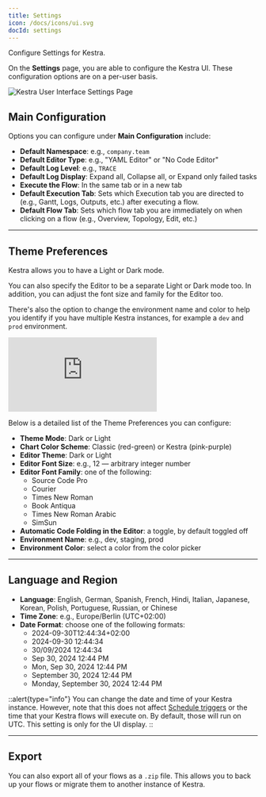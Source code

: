 ```yaml
---
title: Settings
icon: /docs/icons/ui.svg
docId: settings
---
```


Configure Settings for Kestra.

On the **Settings** page, you are able to configure the Kestra UI. These configuration options are on a per-user basis.

![Kestra User Interface Settings Page](/docs/user-interface-guide/13-Settings.png)


## Main Configuration

Options you can configure under **Main Configuration** include:
- **Default Namespace**: e.g., `company.team`
- **Default Editor Type**: e.g., "YAML Editor" or "No Code Editor"
- **Default Log Level**: e.g., `TRACE`
- **Default Log Display**: Expand all, Collapse all, or Expand only failed tasks
- **Execute the Flow**: In the same tab or in a new tab
- **Default Execution Tab**: Sets which Execution tab you are directed to (e.g., Gantt, Logs, Outputs, etc.) after executing a flow.
- **Default Flow Tab**: Sets which flow tab you are immediately on when clicking on a flow (e.g., Overview, Topology, Edit, etc.)

---

## Theme Preferences

Kestra allows you to have a Light or Dark mode.

You can also specify the Editor to be a separate Light or Dark mode too. In addition, you can adjust the font size and family for the Editor too.

There's also the option to change the environment name and color to help you identify if you have multiple Kestra instances, for example a `dev` and `prod` environment.

<div class="video-container">
    <iframe src="https://www.youtube.com/embed/8hXLiVKUr8k?si=EuxnZcfmVQqxVw45" title="YouTube video player" frameborder="0" allow="accelerometer; autoplay; clipboard-write; encrypted-media; gyroscope; picture-in-picture; web-share" referrerpolicy="strict-origin-when-cross-origin" allowfullscreen></iframe>
</div>

Below is a detailed list of the Theme Preferences you can configure:

- **Theme Mode**: Dark or Light
- **Chart Color Scheme**: Classic (red-green) or Kestra (pink-purple)
- **Editor Theme**: Dark or Light
- **Editor Font Size**: e.g., 12 — arbitrary integer number
- **Editor Font Family**: one of the following:
  - Source Code Pro
  - Courier
  - Times New Roman
  - Book Antiqua
  - Times New Roman Arabic
  - SimSun
- **Automatic Code Folding in the Editor**: a toggle, by default toggled off
- **Environment Name**: e.g., dev, staging, prod
- **Environment Color**: select a color from the color picker

---

## Language and Region

- **Language**: English, German, Spanish, French, Hindi, Italian, Japanese, Korean, Polish, Portuguese, Russian, or Chinese
- **Time Zone**: e.g., Europe/Berlin (UTC+02:00)
- **Date Format**: choose one of the following formats:
  - 2024-09-30T12:44:34+02:00
  - 2024-09-30 12:44:34
  - 30/09/2024 12:44:34
  - Sep 30, 2024 12:44 PM
  - Mon, Sep 30, 2024 12:44 PM
  - September 30, 2024 12:44 PM
  - Monday, September 30, 2024 12:44 PM

::alert{type="info"}
You can change the date and time of your Kestra instance. However, note that this does not affect [Schedule triggers](../04.workflow-components/07.triggers/01.schedule-trigger.md) or the time that your Kestra flows will execute on. By default, those will run on UTC. This setting is only for the UI display.
::

---

## Export

You can also export all of your flows as a `.zip` file. This allows you to back up your flows or migrate them to another instance of Kestra.
